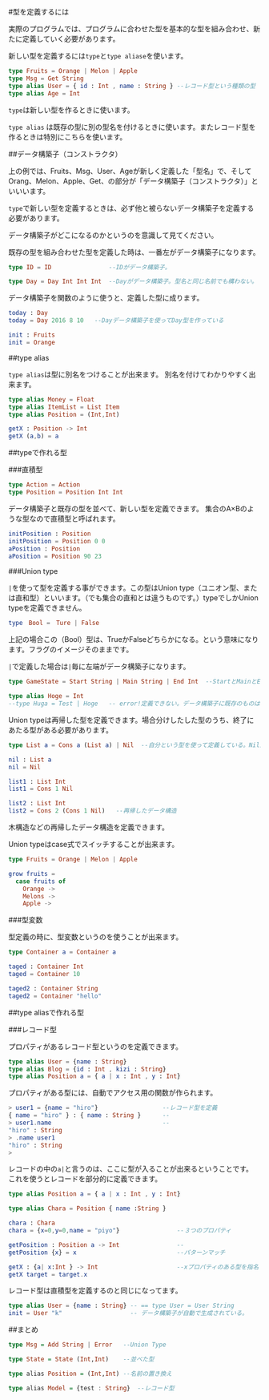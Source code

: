 #型を定義するには

実際のプログラムでは、プログラムに合わせた型を基本的な型を組み合わせ、新たに定義していく必要があります。

新しい型を定義するには`type`と`type aliase`を使います。

```elm
type Fruits = Orange | Melon | Apple
type Msg = Get String
type alias User = { id : Int , name : String } --レコード型という種類の型
type alias Age = Int
```

`type`は新しい型を作るときに使います。

`type alias` は既存の型に別の型名を付けるときに使います。またレコード型を作るときは特別にこちらを使います。

##データ構築子（コンストラクタ）

上の例では、Fruits、Msg、User、Ageが新しく定義した「型名」で、そしてOrang、Melon、Apple、Get、の部分が「データ構築子（コンストラクタ）」といいいます。

`type`で新しい型を定義するときは、必ず他と被らないデータ構築子を定義する必要があります。

データ構築子がどこになるのかというのを意識して見てください。

既存の型を組み合わせた型を定義した時は、一番左がデータ構築子になります。

```elm
type ID = ID                --IDがデータ構築子。

type Day = Day Int Int Int  --Dayがデータ構築子。型名と同じ名前でも構わない。

```

データ構築子を関数のように使うと、定義した型に成ります。

```elm
today : Day
today = Day 2016 8 10   --Dayデータ構築子を使ってDay型を作っている

init : Fruits
init = Orange

```

##type alias

`type alias`は型に別名をつけることが出来ます。
別名を付けてわかりやすく出来ます。

```elm
type alias Money = Float
type alias ItemList = List Item
type alias Position = (Int,Int)

getX : Position -> Int
getX (a,b) = a
```

##typeで作れる型

###直積型

```elm
type Action = Action
type Position = Position Int Int
```

データ構築子と既存の型を並べて、新しい型を定義できます。
集合のA×Bのような型なので直積型と呼ばれます。

```elm
initPosition : Position
initPosition = Position 0 0
aPosition : Position
aPosition = Position 90 23
```

###Union type

`|`を使って型を定義する事ができます。この型はUnion type（ユニオン型、または直和型）といいます。（でも集合の直和とは違うものです。）typeでしかUnion typeを定義できません。

```elm
type　Bool =　Ture | False
```

上記の場合この（Bool）型は、TrueかFalseどちらかになる。という意味になります。フラグのイメージそのままです。

`|`で定義した場合は`|`毎に左端がデータ構築子になります。

```elm
type GameState = Start String | Main String | End Int  --StartとMainとEndがデータ構築子

type alias Hoge = Int
--type Huga = Test | Hoge   -- error!定義できない。データ構築子に既存のものは使えない。
```

Union typeは再帰した型を定義できます。場合分けしたした型のうち、終了にあたる型がある必要があります。

```elm
type List a = Cons a (List a) | Nil  --自分という型を使って定義している。Nilが終了

nil : List a
nil = Nil

list1 : List Int
list1 = Cons 1 Nil

list2 : List Int
list2 = Cons 2 (Cons 1 Nil)   --再帰したデータ構造
```

木構造などの再帰したデータ構造を定義できます。

Union typeはcase式でスイッチすることが出来ます。

```elm
type Fruits = Orange | Melon | Apple

grow fruits =
  case fruits of
    Orange ->
    Melons ->
    Apple ->
```

###型変数

型定義の時に、型変数というのを使うことが出来ます。

```elm
type Container a = Container a

taged : Container Int
taged = Container 10

taged2 : Container String
taged2 = Container "hello"
```

##type aliasで作れる型

###レコード型

プロパティがあるレコード型というのを定義できます。

```elm
type alias User = {name : String}
type alias Blog = {id : Int , kizi : String}
type alias Position a = { a | x : Int , y : Int}
```


プロパティがある型には、自動でアクセス用の関数が作られます。

```elm
> user1 = {name = "hiro"}                  --レコード型を定義
{ name = "hiro" } : { name : String }      --
> user1.name                               --
"hiro" : String
> .name user1
"hiro" : String
>
```

レコードの中の`a|`と言うのは、ここに型が入ることが出来るということです。
これを使うとレコードを部分的に定義できます。

```elm
type alias Position a = { a | x : Int , y : Int}

type alias Chara = Position { name :String }

chara : Chara
chara = {x=0,y=0,name = "piyo"}                --３つのプロパティ

getPosition : Position a -> Int                --
getPosition {x} = x                            --パターンマッチ

getX : {a| x:Int } -> Int                      --xプロパティのある型を指名
getX target = target.x

```

レコード型は直積型を定義するのと同じになってます。

```elm
type alias User = {name : String} -- == type User = User String
init = User "k"                   -- データ構築子が自動で生成されている。
```


##まとめ

```hs
type Msg = Add String | Error   --Union Type

type State = State (Int,Int)    --並べた型

type alias Position = (Int,Int) --名前の置き換え

type alias Model = {test : String}  --レコード型

```
